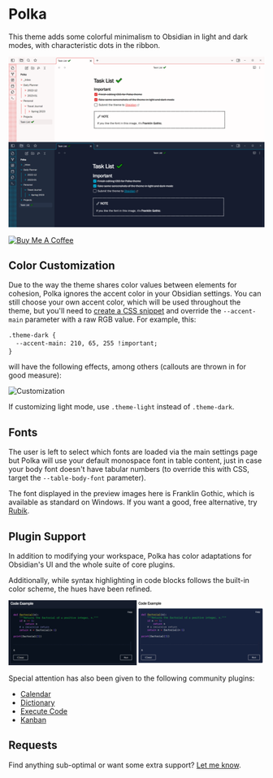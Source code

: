 # Polka

This theme adds some colorful minimalism to Obsidian in light and dark modes, with characteristic dots in the ribbon.

![Preview](polka.png)

<a href="https://www.buymeacoffee.com/callumhackett" target="_blank"><img src="https://cdn.buymeacoffee.com/buttons/v2/default-yellow.png" alt="Buy Me A Coffee" style="height: 60px !important;width: 217px !important;" ></a>

## Color Customization

Due to the way the theme shares color values between elements for cohesion, Polka ignores the accent color in your Obsidian settings. You can still choose your own accent color, which will be used throughout the theme, but you'll need to [create a CSS snippet](https://help.obsidian.md/Extending+Obsidian/CSS+snippets) and override the `--accent-main` parameter with a raw RGB value. For example, this:

```
.theme-dark {
  --accent-main: 210, 65, 255 !important;
}
```

will have the following effects, among others (callouts are thrown in for good measure):

![Customization](color_customization.png)

If customizing light mode, use `.theme-light` instead of `.theme-dark`.

## Fonts

The user is left to select which fonts are loaded via the main settings page but Polka will use your default monospace font in table content, just in case your body font doesn't have tabular numbers (to override this with CSS, target the `--table-body-font` parameter).

The font displayed in the preview images here is Franklin Gothic, which is available as standard on Windows. If you want a good, free alternative, try [Rubik](https://fonts.google.com/specimen/Rubik).

## Plugin Support

In addition to modifying your workspace, Polka has color adaptations for Obsidian's UI and the whole suite of core plugins.

Additionally, while syntax highlighting in code blocks follows the built-in color scheme, the hues have been refined.

![Example](code_example.png)

Special attention has also been given to the following community plugins:

- [Calendar](https://github.com/liamcain/obsidian-calendar-plugin)
- [Dictionary](https://github.com/phibr0/obsidian-dictionary)
- [Execute Code](https://github.com/twibiral/obsidian-execute-code)
- [Kanban](https://github.com/mgmeyers/obsidian-kanban)

## Requests

Find anything sub-optimal or want some extra support? [Let me know](https://github.com/callumhackett/obsidian_polka_theme).
